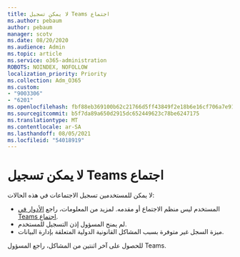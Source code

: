 ```yaml
---
title: لا يمكن تسجيل Teams اجتماع
ms.author: pebaum
author: pebaum
manager: scotv
ms.date: 08/20/2020
ms.audience: Admin
ms.topic: article
ms.service: o365-administration
ROBOTS: NOINDEX, NOFOLLOW
localization_priority: Priority
ms.collection: Adm_O365
ms.custom:
- "9003306"
- "6201"
ms.openlocfilehash: fbf88eb369100b62c21766d5ff43849f2e18b6e16cf706a7e91a316abc3bdd27
ms.sourcegitcommit: b5f7da89a650d2915dc652449623c78be6247175
ms.translationtype: MT
ms.contentlocale: ar-SA
ms.lasthandoff: 08/05/2021
ms.locfileid: "54018919"
---
```

# <a name="cant-record-teams-meeting"></a>لا يمكن تسجيل Teams اجتماع

لا يمكن للمستخدمين تسجيل الاجتماعات في هذه الحالات:  

- المستخدم ليس منظم الاجتماع أو مقدمه. لمزيد من المعلومات، راجع [الأدوار في Teams اجتماع](https://support.microsoft.com/office/roles-in-a-teams-meeting-c16fa7d0-1666-4dde-8686-0a0bfe16e019).
- لم يمنح المسؤول إذن التسجيل للمستخدم.
- ميزة السجل غير متوفرة بسبب المشاكل القانونية الدولية المتعلقة بإدارة البيانات.

للحصول على آخر اثنتين من المشاكل، راجع المسؤول Teams.